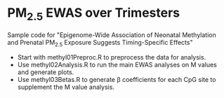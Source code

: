 # PM<sub>2.5</sub> EWAS over Trimesters
Sample code for "Epigenome-Wide Association of Neonatal Methylation and Prenatal PM<sub>2.5</sub> Exposure Suggests Timing-Specific Effects"
- Start with methyl01Preproc.R to preprocess the data for analysis.
- Use methyl02Analysis.R to run the main EWAS analyses on M values and generate plots.
- Use methyl03Betas.R to generate β coefficients for each CpG site to supplement the M value analysis.
